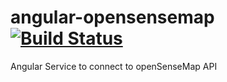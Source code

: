 # angular-opensensemap [![Build Status](https://travis-ci.org/sensebox/angular-opensensemap.svg?branch=master)](https://travis-ci.org/sensebox/angular-opensensemap)
Angular Service to connect to openSenseMap API
